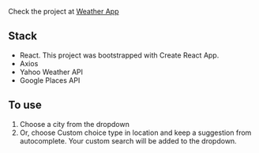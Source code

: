 <p>Check the project at <a href="https://maria-taranova.github.io/weather-app">Weather App</a></p>

<h2>Stack</h2>
<ul>
<li>React. This project was bootstrapped with Create React App.</li>
<li>Axios</li>
<li>Yahoo Weather API</li>
<li>Google Places API</li>
</ul>

<h2>To use</h2>
<ol>
<li>Choose a city from the dropdown</li>
<li>Or, choose Custom choice  type in location and keep a suggestion from autocomplete. Your custom search will be added to the dropdown.</li>
</ol>
